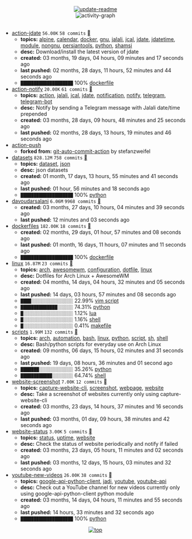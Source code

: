 <div align="center">
<a href="https://github.com/davoudarsalani/davoudarsalani/actions/workflows/update-readme.yml">
<img alt="update-readme" src="https://github.com/davoudarsalani/davoudarsalani/actions/workflows/update-readme.yml/badge.svg">
</a>
</div>
<div align="center">
<img alt="activity-graph" src="https://activity-graph.herokuapp.com/graph?username=davoudarsalani&custom_title=Joined%2002%20years,%2011%20months,%2024%20days,%2013%20hours,%2038%20minutes%20and%2027%20seconds%20ago&hide_border=true&bg_color=00000000&point=00000000&color=1793D1&line=00000000&area=true&area_color=1793d1"></div>
<br>

* [action-jdate](https://github.com/davoudarsalani/action-jdate) `56.00K` `58 commits` [](https://api.github.com/repos/davoudarsalani/action-jdate/zipball)
	+ __topics:__ [alpine](https://github.com/topics/alpine), [calendar](https://github.com/topics/calendar), [docker](https://github.com/topics/docker), [gnu](https://github.com/topics/gnu), [jalali](https://github.com/topics/jalali), [jcal](https://github.com/topics/jcal), [jdate](https://github.com/topics/jdate), [jdatetime](https://github.com/topics/jdatetime), [module](https://github.com/topics/module), [nongnu](https://github.com/topics/nongnu), [persiantools](https://github.com/topics/persiantools), [python](https://github.com/topics/python), [shamsi](https://github.com/topics/shamsi)
	+ __desc:__ Download/install the latest version of jdate
	+ __created:__ 03 months, 19 days, 04 hours, 09 minutes and 17 seconds ago
	+ __last pushed:__ 02 months, 28 days, 11 hours, 52 minutes and 44 seconds ago
	+ `████████████████████`  100% [dockerfile](https://github.com/topics/dockerfile)
* [action-notify](https://github.com/davoudarsalani/action-notify) `20.00K` `61 commits` [](https://api.github.com/repos/davoudarsalani/action-notify/zipball)
	+ __topics:__ [action](https://github.com/topics/action), [jalali](https://github.com/topics/jalali), [jcal](https://github.com/topics/jcal), [jdate](https://github.com/topics/jdate), [notification](https://github.com/topics/notification), [notify](https://github.com/topics/notify), [telegram](https://github.com/topics/telegram), [telegram-bot](https://github.com/topics/telegram-bot)
	+ __desc:__ Notify by sending a Telegram message with Jalali date/time prepended
	+ __created:__ 03 months, 28 days, 09 hours, 48 minutes and 25 seconds ago
	+ __last pushed:__ 02 months, 28 days, 13 hours, 19 minutes and 46 seconds ago
* [action-push](https://github.com/davoudarsalani/action-push)
	+ __forked from:__ [git-auto-commit-action](https://github.com/stefanzweifel/git-auto-commit-action) by stefanzweifel
* [datasets](https://github.com/davoudarsalani/datasets) `828.12M` `758 commits` [](https://api.github.com/repos/davoudarsalani/datasets/zipball)
	+ __topics:__ [dataset](https://github.com/topics/dataset), [json](https://github.com/topics/json)
	+ __desc:__ json datasets
	+ __created:__ 01 month, 17 days, 13 hours, 55 minutes and 41 seconds ago
	+ __last pushed:__ 01 hour, 56 minutes and 18 seconds ago
	+ `████████████████████`  100% [python](https://github.com/topics/python)
* [davoudarsalani](https://github.com/davoudarsalani/davoudarsalani) `6.06M` `9968 commits` [](https://api.github.com/repos/davoudarsalani/davoudarsalani/zipball)
	+ __created:__ 03 months, 27 days, 10 hours, 04 minutes and 39 seconds ago
	+ __last pushed:__ 12 minutes and 03 seconds ago
* [dockerfiles](https://github.com/davoudarsalani/dockerfiles) `182.00K` `18 commits` [](https://api.github.com/repos/davoudarsalani/dockerfiles/zipball)
	+ __created:__ 02 months, 29 days, 01 hour, 57 minutes and 08 seconds ago
	+ __last pushed:__ 01 month, 16 days, 11 hours, 07 minutes and 11 seconds ago
	+ `████████████████████`  100% [dockerfile](https://github.com/topics/dockerfile)
* [linux](https://github.com/davoudarsalani/linux) `16.87M` `23 commits` [](https://api.github.com/repos/davoudarsalani/linux/zipball)
	+ __topics:__ [arch](https://github.com/topics/arch), [awesomewm](https://github.com/topics/awesomewm), [configuration](https://github.com/topics/configuration), [dotfile](https://github.com/topics/dotfile), [linux](https://github.com/topics/linux)
	+ __desc:__ Dotfiles for Arch Linux + AwesomeWM
	+ __created:__ 04 months, 14 days, 04 hours, 32 minutes and 05 seconds ago
	+ __last pushed:__ 14 days, 03 hours, 57 minutes and 08 seconds ago
	+ `████░░░░░░░░░░░░░░░░`  22.99% [vim script](https://github.com/topics/vim%20script)
	+ `██████████████░░░░░░`  74.31% [python](https://github.com/topics/python)
	+ `█░░░░░░░░░░░░░░░░░░░`  1.12% [lua](https://github.com/topics/lua)
	+ `█░░░░░░░░░░░░░░░░░░░`  1.16% [shell](https://github.com/topics/shell)
	+ `█░░░░░░░░░░░░░░░░░░░`  0.41% [makefile](https://github.com/topics/makefile)
* [scripts](https://github.com/davoudarsalani/scripts) `1.99M` `132 commits` [](https://api.github.com/repos/davoudarsalani/scripts/zipball)
	+ __topics:__ [arch](https://github.com/topics/arch), [automation](https://github.com/topics/automation), [bash](https://github.com/topics/bash), [linux](https://github.com/topics/linux), [python](https://github.com/topics/python), [script](https://github.com/topics/script), [sh](https://github.com/topics/sh), [shell](https://github.com/topics/shell)
	+ __desc:__ Bash/python scripts for everyday use on Arch Linux
	+ __created:__ 09 months, 06 days, 15 hours, 02 minutes and 31 seconds ago
	+ __last pushed:__ 19 days, 08 hours, 36 minutes and 01 second ago
	+ `███████░░░░░░░░░░░░░`  35.26% [python](https://github.com/topics/python)
	+ `████████████░░░░░░░░`  64.74% [shell](https://github.com/topics/shell)
* [website-screenshot](https://github.com/davoudarsalani/website-screenshot) `7.00K` `12 commits` [](https://api.github.com/repos/davoudarsalani/website-screenshot/zipball)
	+ __topics:__ [capture-website-cli](https://github.com/topics/capture-website-cli), [screenshot](https://github.com/topics/screenshot), [webpage](https://github.com/topics/webpage), [website](https://github.com/topics/website)
	+ __desc:__ Take a screenshot of websites currently only using capture-website-cli
	+ __created:__ 03 months, 23 days, 14 hours, 37 minutes and 16 seconds ago
	+ __last pushed:__ 03 months, 01 day, 09 hours, 38 minutes and 42 seconds ago
* [website-status](https://github.com/davoudarsalani/website-status) `3.00K` `5 commits` [](https://api.github.com/repos/davoudarsalani/website-status/zipball)
	+ __topics:__ [status](https://github.com/topics/status), [uptime](https://github.com/topics/uptime), [website](https://github.com/topics/website)
	+ __desc:__ Check the status of website periodically and notify if failed
	+ __created:__ 03 months, 23 days, 05 hours, 11 minutes and 02 seconds ago
	+ __last pushed:__ 03 months, 12 days, 15 hours, 03 minutes and 32 seconds ago
* [youtube-new-videos](https://github.com/davoudarsalani/youtube-new-videos) `26.00K` `38 commits` [](https://api.github.com/repos/davoudarsalani/youtube-new-videos/zipball)
	+ __topics:__ [google-api-python-client](https://github.com/topics/google-api-python-client), [jadi](https://github.com/topics/jadi), [youtube](https://github.com/topics/youtube), [youtube-api](https://github.com/topics/youtube-api)
	+ __desc:__ Check out a YouTube channel for new videos currently only using google-api-python-client python module
	+ __created:__ 03 months, 14 days, 04 hours, 11 minutes and 55 seconds ago
	+ __last pushed:__ 14 hours, 33 minutes and 32 seconds ago
	+ `████████████████████`  100% [python](https://github.com/topics/python)
<div align="center">
<a href='https://github.com/davoudarsalani/davoudarsalani#readme'>
<img alt='top' src='https://img.shields.io/badge/TOP-grey'>
</a>
</div>
